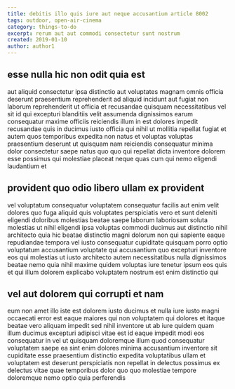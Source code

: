 ```yaml
---
title: debitis illo quis iure aut neque accusantium article 8002
tags: outdoor, open-air-cinema
category: things-to-do
excerpt: rerum aut aut commodi consectetur sunt nostrum
created: 2019-01-10
author: author1
---
```


## esse nulla hic non odit quia est

aut aliquid consectetur ipsa distinctio aut voluptates magnam omnis officia deserunt praesentium reprehenderit ad aliquid incidunt aut fugiat non laborum reprehenderit ut officia et recusandae quisquam necessitatibus vel sit id qui excepturi blanditiis velit assumenda dignissimos earum consequatur maxime officiis reiciendis illum in est dolores impedit recusandae quis in ducimus iusto officia qui nihil ut mollitia repellat fugiat et autem quos temporibus expedita non natus et voluptas voluptas praesentium deserunt ut quisquam nam reiciendis consequatur minima dolor consectetur saepe natus quo quo qui repellat dicta inventore dolorem esse possimus qui molestiae placeat neque quas cum qui nemo eligendi laudantium et

## provident quo odio libero ullam ex provident

vel voluptatum consequatur voluptatem consequatur facilis aut enim velit dolores quo fuga aliquid quis voluptates perspiciatis vero et sunt deleniti eligendi doloribus molestias beatae saepe laborum laboriosam soluta molestias ut nihil eligendi ipsa voluptas commodi ducimus aut distinctio nihil architecto quia hic beatae distinctio magni dolorum non qui sapiente eaque repudiandae tempora vel iusto consequatur cupiditate quisquam porro optio voluptatum accusantium voluptate qui accusantium quo excepturi inventore eos qui molestias ut iusto architecto autem necessitatibus nulla dignissimos beatae nemo quia nihil maxime quidem voluptas iure tenetur ipsum eos quis et qui illum dolorem explicabo voluptatem nostrum est enim distinctio qui

## vel aut dolorem qui corrupti et nam

eum non amet illo iste est dolorem iusto ducimus et nulla iure iusto magni occaecati error est eaque maiores qui non voluptatem qui dolores et itaque beatae vero aliquam impedit sed nihil inventore ut ab iure quidem quam illum ducimus excepturi adipisci vitae est id eaque impedit modi eos consequatur in vel ut quisquam doloremque illum quod consequatur voluptatem saepe ea sint enim dolores minima accusantium inventore sit cupiditate esse praesentium distinctio expedita voluptatibus ullam et voluptatem est deserunt perspiciatis non repellat in delectus possimus ex delectus vitae quae temporibus dolor quo quo molestiae tempore doloremque nemo optio quia perferendis
